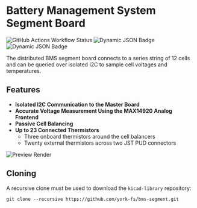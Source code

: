 # Battery Management System Segment Board

![GitHub Actions Workflow Status](https://img.shields.io/github/actions/workflow/status/york-fs/bms-segment/ci.yml?label=DRC)
![Dynamic JSON Badge](https://img.shields.io/badge/dynamic/json?url=https%3A%2F%2Fyork-fs.github.io%2Fbms-segment%2Finfo.json&query=%24.pad_count&label=Pad%20Count)
![Dynamic JSON Badge](https://img.shields.io/badge/dynamic/json?url=https%3A%2F%2Fyork-fs.github.io%2Fbms-segment%2Finfo.json&query=%24.via_count&label=Via%20Count)

The distributed BMS segment board connects to a series string of 12 cells and can be queried over isolated I2C to sample
cell voltages and temperatures.

## Features

* **Isolated I2C Communication to the Master Board**
* **Accurate Voltage Measurement Using the MAX14920 Analog Frontend**
* **Passive Cell Balancing**
* **Up to 23 Connected Thermistors**
  * Three onboard thermistors around the cell balancers
  * Twenty external thermistors across two JST PUD connectors

![Preview Render](https://york-fs.github.io/bms-segment/preview.jpg)

## Cloning

A recursive clone must be used to download the `kicad-library` repository:

    git clone --recursive https://github.com/york-fs/bms-segment.git
